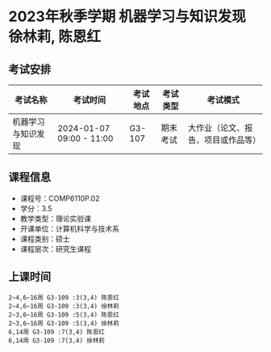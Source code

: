 # 2023年秋季学期 机器学习与知识发现 徐林莉, 陈恩红




## 考试安排

| 考试名称 | 考试时间 | 考试地点 | 考试类型 | 考试模式 |
| -------- | -------- | -------- | -------- | -------- |
| 机器学习与知识发现 | 2024-01-07 09:00 - 11:00 | G3-107 | 期末考试 | 大作业（论文、报告、项目或作品等） |





## 课程信息

- 课程号：COMP6110P.02
- 学分：3.5
- 教学类型：理论实验课
- 开课单位：计算机科学与技术系
- 课程类别：硕士
- 课程层次：研究生课程

## 上课时间

```
2~4,6~16周 G3-109 :3(3,4) 陈恩红
2~4,6~16周 G3-109 :3(3,4) 徐林莉
2~3,6~16周 G3-109 :5(3,4) 陈恩红
2~3,6~16周 G3-109 :5(3,4) 徐林莉
6,14周 G3-109 :7(3,4) 陈恩红
6,14周 G3-109 :7(3,4) 徐林莉
```

